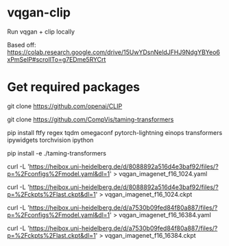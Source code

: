 # vqgan-clip
Run vqgan + clip locally

Based off: https://colab.research.google.com/drive/15UwYDsnNeldJFHJ9NdgYBYeo6xPmSelP#scrollTo=g7EDme5RYCrt

# Get required packages

git clone https://github.com/openai/CLIP

git clone https://github.com/CompVis/taming-transformers

pip install ftfy regex tqdm omegaconf pytorch-lightning einops transformers ipywidgets torchvision ipython

pip install -e ./taming-transformers

curl -L 'https://heibox.uni-heidelberg.de/d/8088892a516d4e3baf92/files/?p=%2Fconfigs%2Fmodel.yaml&dl=1' > vqgan_imagenet_f16_1024.yaml

curl -L 'https://heibox.uni-heidelberg.de/d/8088892a516d4e3baf92/files/?p=%2Fckpts%2Flast.ckpt&dl=1' > vqgan_imagenet_f16_1024.ckpt

curl -L 'https://heibox.uni-heidelberg.de/d/a7530b09fed84f80a887/files/?p=%2Fconfigs%2Fmodel.yaml&dl=1' > vqgan_imagenet_f16_16384.yaml

curl -L 'https://heibox.uni-heidelberg.de/d/a7530b09fed84f80a887/files/?p=%2Fckpts%2Flast.ckpt&dl=1' > vqgan_imagenet_f16_16384.ckpt

